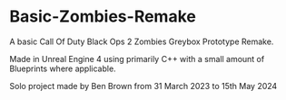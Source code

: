 # Basic-Zombies-Remake
A basic Call Of Duty Black Ops 2 Zombies Greybox Prototype Remake.

Made in Unreal Engine 4 using primarily C++ with a small amount of Blueprints where applicable.

Solo project made by Ben Brown from 31 March 2023 to 15th May 2024
